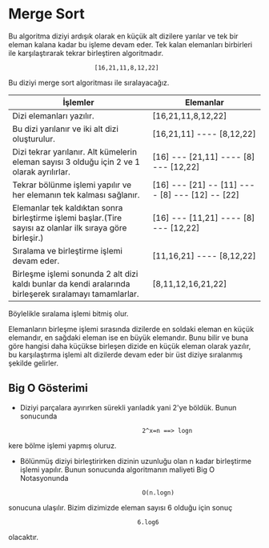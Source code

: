 # Merge Sort

Bu algoritma diziyi ardışık olarak en küçük alt dizilere yarılar ve tek bir eleman kalana kadar bu işleme devam eder. 
Tek kalan elemanları birbirleri ile karşılaştırarak tekrar birleştiren algoritmadır.
 
                            [16,21,11,8,12,22] 

Bu diziyi merge sort algoritması ile sıralayacağız.

| İşlemler                                                                                                   | Elemanlar                             |
|------------------------------------------------------------------------------------------------------------|---------------------------------------|
| Dizi elemanları yazılır.                                                                                   | [16,21,11,8,12,22]                    |
| Bu dizi yarılanır ve iki alt dizi oluşturulur.                                                             | [16,21,11]  ---- [8,12,22]            |
| Dizi tekrar yarılanır. Alt kümelerin eleman sayısı 3 olduğu için 2 ve 1 olarak ayrılırlar.                 | [16] --- [21,11] ---- [8] --- [12,22] |
| Tekrar bölünme işlemi yapılır ve her elemanın tek kalması sağlanır.                                        | [16] --- [21] -- [11] ---- [8] --- [12] -- [22] |
| Elemanlar tek kaldıktan sonra birleştirme işlemi başlar.(Tire sayısı az olanlar ilk sıraya göre birleşir.) | [16] --- [11,21] ---- [8] --- [12,22] |
| Sıralama ve birleştirme işlemi devam eder.                                                                 | [11,16,21] ---- [8,12,22] |
| Birleşme işlemi sonunda 2 alt dizi kaldı bunlar da kendi aralarında birleşerek sıralamayı tamamlarlar.     | [8,11,12,16,21,22] |

Böylelikle sıralama işlemi bitmiş olur.

Elemanların birleşme işlemi sırasında dizilerde en soldaki eleman en küçük elemandır, en sağdaki eleman ise en büyük elemandır.
Bunu bilir ve buna göre hangisi daha küçükse birleşen dizide en küçük eleman olarak yazılır, bu karşılaştırma işlemi alt dizilerde devam eder bir üst diziye sıralanmış şekilde gelirler.

## Big O Gösterimi 

- Diziyi parçalara ayırırken sürekli yarıladık yani 2'ye böldük. Bunun sonucunda

                                        2^x=n ==> logn
kere bölme işlemi yapmış oluruz.

- Bölünmüş diziyi birleştirirken dizinin uzunluğu olan n kadar birleştirme işlemi yapılır.
Bunun sonucunda algoritmanın maliyeti Big O Notasyonunda

                                        O(n.logn)

sonucuna ulaşılır.
Bizim dizimizde eleman sayısı 6 olduğu için sonuç
 
                                        6.log6 

olacaktır.

